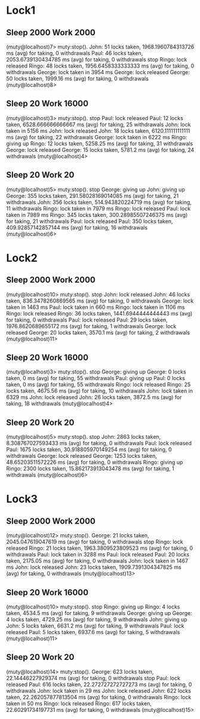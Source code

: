# Lock1

## Sleep 2000 Work 2000

(muty@localhost)7> muty:stop().
John: 51 locks taken, 1968.1960784313726 ms (avg) for taking, 0 withdrawals
Paul: 46 locks taken, 2053.6739130434785 ms (avg) for taking, 0 withdrawals
stop
Ringo: lock released
Ringo: 48 locks taken, 1956.6458333333333 ms (avg) for taking, 0 withdrawals
George: lock taken in 3954 ms
George: lock released
George: 50 locks taken, 1999.16 ms (avg) for taking, 0 withdrawals
(muty@localhost)8>


## Sleep 20 Work 16000
(muty@localhost)3> muty:stop().
stop
Paul: lock released
Paul: 12 locks taken, 6528.666666666667 ms (avg) for taking, 25 withdrawals
John: lock taken in 5156 ms
John: lock released
John: 18 locks taken, 6120.111111111111 ms (avg) for taking, 22 withdrawals
George: lock taken in 6222 ms
Ringo: giving up
Ringo: 12 locks taken, 5258.25 ms (avg) for taking, 31 withdrawals
George: lock released
George: 15 locks taken, 5781.2 ms (avg) for taking, 24 withdrawals
(muty@localhost)4>


## Sleep 20 Work 20
(muty@localhost)5> muty:stop().
stop
George: giving up
John: giving up
George: 355 locks taken, 291.58028169014085 ms (avg) for taking, 21 withdrawals
John: 356 locks taken, 514.943820224719 ms (avg) for taking, 11 withdrawals
Ringo: lock taken in 7979 ms
Ringo: lock released
Paul: lock taken in 7989 ms
Ringo: 345 locks taken, 300.28985507246375 ms (avg) for taking, 21 withdrawals
Paul: lock released
Paul: 350 locks taken, 409.92857142857144 ms (avg) for taking, 16 withdrawals
(muty@localhost)6>

# Lock2

## Sleep 2000 Work 2000
(muty@localhost)10> muty:stop().
stop
John: lock released
John: 46 locks taken, 836.3478260869565 ms (avg) for taking, 0 withdrawals
George: lock taken in 1463 ms
Paul: lock taken in 660 ms
Ringo: lock taken in 1106 ms
Ringo: lock released
Ringo: 36 locks taken, 1441.6944444444443 ms (avg) for taking, 0 withdrawals
Paul: lock released
Paul: 29 locks taken, 1976.8620689655172 ms (avg) for taking, 1 withdrawals
George: lock released
George: 20 locks taken, 3570.1 ms (avg) for taking, 2 withdrawals
(muty@localhost)11>

## Sleep 20 Work 16000
(muty@localhost)3> muty:stop().
stop
George: giving up
George: 0 locks taken, 0 ms (avg) for taking, 55 withdrawals
Paul: giving up
Paul: 0 locks taken, 0 ms (avg) for taking, 55 withdrawals
Ringo: lock released
Ringo: 25 locks taken, 4675.56 ms (avg) for taking, 10 withdrawals
John: lock taken in 6329 ms
John: lock released
John: 26 locks taken, 3872.5 ms (avg) for taking, 18 withdrawals
(muty@localhost)4>

## Sleep 20 Work 20
(muty@localhost)5> muty:stop().
stop
John: 2863 locks taken, 8.308767027593433 ms (avg) for taking, 0 withdrawals
Paul: lock released
Paul: 1675 locks taken, 30.918805970149254 ms (avg) for taking, 0 withdrawals
George: lock released
George: 1253 locks taken, 48.65203511572226 ms (avg) for taking, 0 withdrawals
Ringo: giving up
Ringo: 2300 locks taken, 15.862173913043478 ms (avg) for taking, 1 withdrawals
(muty@localhost)6>

# Lock3

## Sleep 2000 Work 2000
(muty@localhost)12> muty:stop().
George: 21 locks taken, 2045.047619047619 ms (avg) for taking, 0 withdrawals
stop
Ringo: lock released
Ringo: 21 locks taken, 1963.3809523809523 ms (avg) for taking, 0 withdrawals
Paul: lock taken in 3288 ms
Paul: lock released
Paul: 20 locks taken, 2175.05 ms (avg) for taking, 0 withdrawals
John: lock taken in 1467 ms
John: lock released
John: 23 locks taken, 1909.7391304347825 ms (avg) for taking, 0 withdrawals
(muty@localhost)13>

## Sleep 20 Work 16000
(muty@localhost)10> muty:stop().
stop
Ringo: giving up
Ringo: 4 locks taken, 4534.5 ms (avg) for taking, 9 withdrawals
George: giving up
George: 4 locks taken, 4729.25 ms (avg) for taking, 9 withdrawals
John: giving up
John: 5 locks taken, 6631.2 ms (avg) for taking, 9 withdrawals
Paul: lock released
Paul: 5 locks taken, 6937.6 ms (avg) for taking, 5 withdrawals
(muty@localhost)11>


## Sleep 20 Work 20
(muty@localhost)14> muty:stop().
George: 623 locks taken, 22.14446227929374 ms (avg) for taking, 0 withdrawals
stop
Paul: lock released
Paul: 616 locks taken, 22.272727272727273 ms (avg) for taking, 0 withdrawals
John: lock taken in 29 ms
John: lock released
John: 622 locks taken, 22.262057877813504 ms (avg) for taking, 0 withdrawals
Ringo: lock taken in 50 ms
Ringo: lock released
Ringo: 617 locks taken, 22.60291734197731 ms (avg) for taking, 0 withdrawals
(muty@localhost)15>
